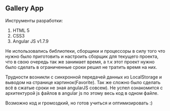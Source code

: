 ## Gallery App

Инструменты разработки:

1. HTML 5
2. CSS3
3. Angular JS v1.7.9


Не использовались библиотеки, сборщики и процессоры в силу того что нужно было приготовить и настроить сборщик для текущего проекта, что в свою очередь так же занимает время, а т.к этот проект нужно было сделать в ограниченные сроки решил не тратить время на них.

Трудности возникли с синхронной передачей данных из LocalStorage и выводом на странице картинок(Favorite). Так же сложно было сделать всё в сжатые сроки не зная angularJS совсем).
Не успел ознакомится с архитектурой js файлов в angular js по этому весь код в одном файле.

Возможно код и громоздкий, но готов учиться и оптимизировать :)
